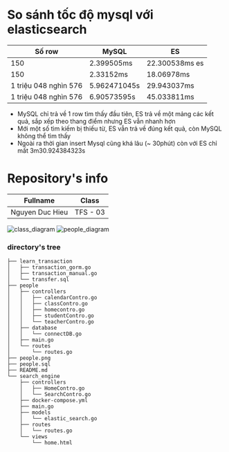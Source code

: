# So sánh tốc độ mysql với elasticsearch
| Số row | MySQL |  ES  |
| ------ |  ----- | ----- |
| 150 | 2.399505ms | 22.300538ms es |
| 150 | 2.33152ms | 18.06978ms |
| 1 triệu 048 nghìn 576 | 5.962471045s | 29.943037ms |
| 1 triệu 048 nghìn 576 | 6.90573595s | 45.033811ms |
- MySQL chỉ trả về 1 row tìm thấy đầu tiên, ES trả về một mảng các kết quả, sắp xếp theo thang điểm nhưng ES vẫn nhanh hơn
- Mới một số tìm kiếm bị thiếu từ, ES vẫn trả về đúng kết quả, còn MySQL không thể tìm thấy
- Ngoài ra thời gian insert Mysql cũng khá lâu (~ 30phút) còn với ES chỉ mất 3m30.924384323s


# Repository's info

|     Fullname    |    Class     |
|-----------------|--------------|
| Nguyen Duc Hieu |   TFS - 03   |

![class_diagram](https://res.cloudinary.com/duchieu/image/upload/v1630716224/test/itbjzexbfdel3qsy6rhp.png)
![people_diagram](https://res.cloudinary.com/duchieu/image/upload/v1630716198/test/zqyxsuq9q0bq8cxytlfy.png)

### directory's tree

```
├── learn_transaction
│   ├── transaction_gorm.go
│   ├── transaction_manual.go
│   └── transfer.sql
├── people
│   ├── controllers
│   │   ├── calendarContro.go
│   │   ├── classContro.go
│   │   ├── homecontro.go
│   │   ├── studentContro.go
│   │   └── teacherContro.go
│   ├── database
│   │   └── connectDB.go
│   ├── main.go
│   └── routes
│       └── routes.go
├── people.png
├── people.sql
├── README.md
└── search_engine
    ├── controllers
    │   ├── HomeContro.go
    │   └── SearchContro.go
    ├── docker-compose.yml
    ├── main.go
    ├── models
    │   └── elastic_search.go
    ├── routes
    │   └── routes.go
    └── views
        └── home.html
```
